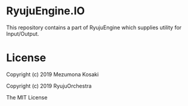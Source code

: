 # RyujuEngine.IO
This repository contains a part of RyujuEngine which supplies utility for Input/Output.

# License
Copyright (c) 2019 Mezumona Kosaki

Copyright (c) 2019 RyujuOrchestra

The MIT License
